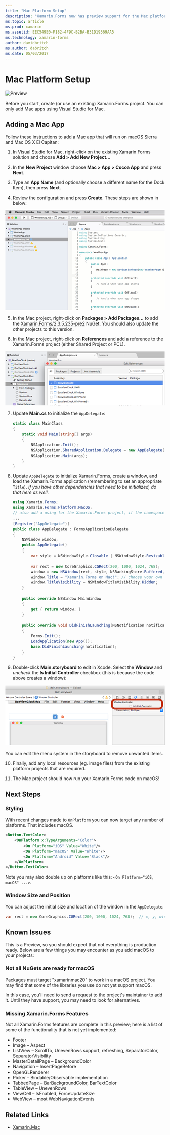 ```yaml
---
title: "Mac Platform Setup"
description: "Xamarin.Forms now has preview support for the Mac platform"
ms.topic: article
ms.prod: xamarin
ms.assetid: EEC549E0-F182-4F9C-B2BA-B31D19569AA5
ms.technology: xamarin-forms
author: davidbritch
ms.author: dabritch
ms.date: 05/03/2017
---
```


# Mac Platform Setup

![Preview](~/media/shared/preview.png)

Before you start, create (or use an existing) Xamarin.Forms project.
You can only add Mac apps using Visual Studio for Mac.

## Adding a Mac App

Follow these instructions to add a Mac app that will run on macOS Sierra and Mac OS X El Capitan:

1. In Visual Studio for Mac, right-click on the existing Xamarin.Forms solution and choose **Add > Add New Project...**

2. In the **New Project** window choose **Mac > App > Cocoa App** and press **Next**.

3. Type an **App Name** (and optionally choose a different name for the Dock Item), then press **Next**.

4. Review the configuration and press **Create**. These steps are shown in below:

  ![Animated instructions showing how to add a Cocoa app](mac-images/add-macos-proj.gif)

5. In the Mac project, right-click on **Packages > Add Packages...** to add the
  [Xamarin.Forms/2.3.5.235-pre2](https://www.nuget.org/packages/Xamarin.Forms/2.3.5.235-pre2) NuGet. You should also update the other projects to this version.

6. In the Mac project, right-click on **References** and add a reference to the Xamarin.Forms project (either Shared Project or PCL).

  ![Add a reference to the Xamarin.Forms shared code project](mac-images/references-sml.png)

7. Update **Main.cs** to initialize the `AppDelegate`:

	```csharp
	static class MainClass
	{
		static void Main(string[] args)
		{
			NSApplication.Init();
			NSApplication.SharedApplication.Delegate = new AppDelegate(); // add this line
			NSApplication.Main(args);
		}
	}
	```

8. Update `AppDelegate` to initialize Xamarin.Forms, create a window, and load the Xamarin.Forms application (remembering to set an appropriate `Title`). _If you have other dependencies that need to be initialized, do that here as well._

	```csharp
	using Xamarin.Forms;
	using Xamarin.Forms.Platform.MacOS;
	// also add a using for the Xamarin.Forms project, if the namespace is different to this file
	...
	[Register("AppDelegate")]
	public class AppDelegate : FormsApplicationDelegate
	{
		NSWindow window;
		public AppDelegate()
		{
			var style = NSWindowStyle.Closable | NSWindowStyle.Resizable | NSWindowStyle.Titled;

			var rect = new CoreGraphics.CGRect(200, 1000, 1024, 768);
			window = new NSWindow(rect, style, NSBackingStore.Buffered, false);
			window.Title = "Xamarin.Forms on Mac!"; // choose your own Title here
			window.TitleVisibility = NSWindowTitleVisibility.Hidden;
		}

		public override NSWindow MainWindow
		{
			get { return window; }
		}

		public override void DidFinishLaunching(NSNotification notification)
		{
			Forms.Init();
			LoadApplication(new App());
			base.DidFinishLaunching(notification);
		}
	}
	```

9. Double-click **Main.storyboard** to edit in Xcode. Select the **Window** and _uncheck_ the **Is Initial Controller** checkbox (this is because the code above creates a window):

  [ ![Uncheck the Is Initial Controller checkbox in Xcode](mac-images/xcode-init-controller-sml.png)](mac-images/xcode-init-controller.png)

  You can edit the menu system in the storyboard to remove unwanted items.

10. Finally, add any local resources (eg. image files) from the existing platform projects that are required.

11. The Mac project should now run your Xamarin.Forms code on macOS!

## Next Steps

### Styling

With recent changes made to `OnPlatform` you can now target any number of platforms. That includes macOS.

```xml
<Button.TextColor>
	<OnPlatform x:TypeArguments="Color">
		<On Platform="iOS" Value="White"/>
		<On Platform="macOS" Value="White"/>
		<On Platform="Android" Value="Black"/>
	</OnPlatform>
</Button.TextColor>
```

Note you may also double up on platforms like this: `<On Platform="iOS, macOS" ...>`.

### Window Size and Position

You can adjust the initial size and location of the window in the `AppDelegate`:

```csharp
var rect = new CoreGraphics.CGRect(200, 1000, 1024, 768);  // x, y, width, height
```

## Known Issues

This is a Preview, so you should expect that not everything is production ready. Below are a few things you may encounter as you add macOS to your projects:

### Not all NuGets are ready for macOS

Packages must target "xamarinmac20" to work in a macOS project. You may find that some of the libraries you use do not yet support macOS.

In this case, you'll need to send a request to the project's maintainer to add it. Until they have support, you may need to look for alternatives.

### Missing Xamarin.Forms Features

Not all Xamarin.Forms features are complete in this preview; here is a list of some of the functionality that is not yet implemented:

* Footer
* Image – Aspect
* ListView – ScrollTo, UnevenRows support, refreshing, SeparatorColor, SeparatorVisibility
* MasterDetailPage – BackgroundColor
* Navigation – InsertPageBefore
* OpenGLRenderer
* Picker – Bindable/Observable implementation
* TabbedPage – BarBackgroundColor, BarTextColor
* TableView – UnevenRows
* ViewCell – IsEnabled, ForceUpdateSize
* WebView – most WebNavigationEvents


## Related Links

- [Xamarin.Mac](~/mac/index.yml)
